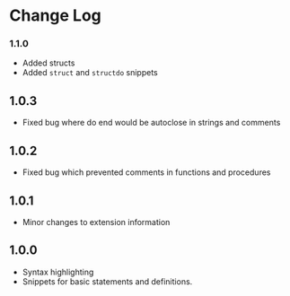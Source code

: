 # Change Log

### 1.1.0

- Added structs
- Added `struct` and `structdo` snippets

## 1.0.3

- Fixed bug where do end would be autoclose in strings and comments

## 1.0.2

- Fixed bug which prevented comments in functions and procedures

## 1.0.1
- Minor changes to extension information

## 1.0.0
- Syntax highlighting
- Snippets for basic statements and definitions.